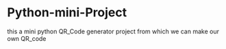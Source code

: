 # Python-mini-Project
this a mini python QR_Code generator project from which we can make our own QR_code 
